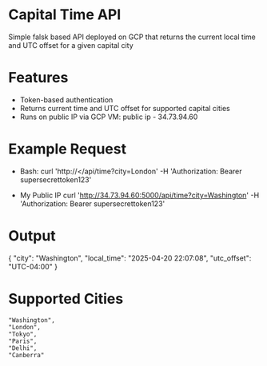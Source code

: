 # Capital Time API

Simple falsk based API deployed on GCP that returns the current local time and UTC offset for a given capital city

# Features

- Token-based authentication 
- Returns current time and UTC offset for supported capital cities
- Runs on public IP via GCP VM: public ip - 34.73.94.60

# Example Request 

- Bash: 
curl 'http://<<your-vm-external-ip>/api/time?city=London'   -H 'Authorization: Bearer supersecrettoken123'

- My Public IP
curl 'http://34.73.94.60:5000/api/time?city=Washington'   -H 'Authorization: Bearer supersecrettoken123'


# Output

{
  "city": "Washington",
  "local_time": "2025-04-20 22:07:08",
  "utc_offset": "UTC-04:00"
}

# Supported Cities

    "Washington",
    "London",
    "Tokyo",
    "Paris",
    "Delhi",
    "Canberra"





